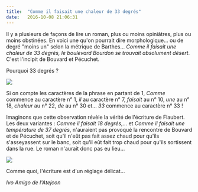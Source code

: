 ```yaml
---
title:  "Comme il faisait une chaleur de 33 degrés"
date:   2016-10-08 21:06:31
---
```


Il y a plusieurs de façons de lire un roman, plus ou moins opiniâtres, plus ou moins obstinées. En voici une qu'on pourrait dire morphologique… ou de degré "moins un" selon la métrique de Barthes... 
*Comme il faisait une chaleur de 33 degrés, le boulevard Bourdon se trouvait absolument désert*. C'est l'incipit de Bouvard et Pécuchet.

Pourquoi 33 degrés ?  

![](/collateral/images/2016-10-08-chaleur-33-degres-1.png)

Si on compte les caractères de la phrase en partant de 1, *Comme* commence au caractère n° 1, *il* au caractère n° 7, *faisait* au n° 10, *une* au n° 18, *chaleur* au n° 22, *de* au n° 30 et… *33* commence au caractère n° 33 !

Imaginons que cette observation révèle la vérité de l'écriture de Flaubert.
Les deux variantes : *Comme il faisait 18 degrés*,…  et *Comme il faisait une température de 37 degrés*,  n'auraient pas provoqué la rencontre de Bouvard et de Pécuchet, soit qu'il n'eût pas fait assez chaud pour qu'ils s'asseyassent sur le banc, soit qu'il eût fait trop chaud pour qu'ils sortissent dans la rue. Le roman n'aurait donc pas eu lieu…

![](/collateral/images/2016-10-08-chaleur-33-degres-2.jpg)

Comme quoi, l'écriture est d'un réglage délicat…

*Ivo Amigo de l'Atejcon*
